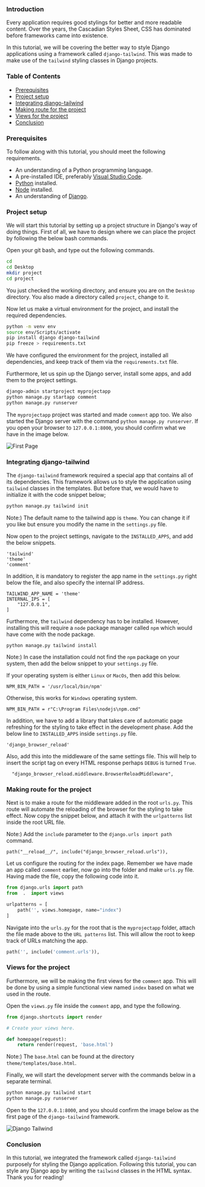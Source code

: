 
### Introduction
Every application requires good stylings for better and more readable content. Over the years, the Cascadian Styles Sheet, CSS has dominated before frameworks came into existence.
<!--more-->
In this tutorial, we will be covering the better way to style Django applications using a framework called `django-tailwind`. This was made to make use of the `tailwind` styling classes in Django projects.

### Table of Contents
- [Prerequisites](#prerequisites)
- [Project setup](#project-setup)
- [Integrating django-tailwind](#integrating-django-tailwind)
- [Making route for the project](#making-route-for-the-project)
- [Views for the project](#views-for-the-project)
- [Conclusion](#conclusion)



### Prerequisites
To follow along with this tutorial, you should meet the following requirements.
- An understanding of a Python programming language.
- A pre-installed IDE, preferably [Visual Studio Code](https://code.visualstudio.com/download).
- [Python](https://python.org) installed.
- [Node](https://nodejs.org/en//) installed.
- An understanding of [Django](https://docs.djangoproject.com/en/4.0/).


### Project setup
We will start this tutorial by setting up a project structure in Django's way of doing things. First of all, we have to design where we can place the project by following the below bash commands.

Open your git bash, and type out the following commands.

```bash
cd 
cd Desktop
mkdir project
cd project
```

You just checked the working directory, and ensure you are on the `Desktop` directory. You also made a directory called `project`, change to it.

Now let us make a virtual environment for the project, and install the required dependencies.

```bash
python -m venv env
source env/Scripts/activate
pip install django django-tailwind
pip freeze > requirements.txt
```

We have configured the environment for the project, installed all dependencies, and keep track of them via the `requirements.txt` file. 

Furthermore, let us spin up the Django server, install some apps, and add them to the project settings.

```bash
django-admin startproject myprojectapp
python manage.py startapp comment
python manage.py runserver
```

The `myprojectapp` project was started and made `comment` app too. We also started the Django server with the command `python manage.py runserver`.  If you open your browser to `127.0.0.1:8000`, you should confirm what we have in the image below.


![First Page](/engineering-education/how-to-integrate-django-tailwind-styling-in-application/firstpage.png)


### Integrating django-tailwind 

The `django-tailwind` framework required a special app that contains all of its dependencies. This framework allows us to style the application using `tailwind` classes in the templates. But before that, we would have to initialize it with the code snippet below;

```bash
python manage.py tailwind init
```

Note:) The default name to the tailwind app is `theme`. You can change it if you like but ensure you modify the name in the `settings.py` file.

Now open to the project settings, navigate to the `INSTALLED_APPS`, and add the below snippets.

```
'tailwind'
'theme'
'comment'
```

In addition, it is mandatory to register the app name in the `settings.py` right below the file, and also specify the internal IP address.

```
TAILWIND_APP_NAME = 'theme'
INTERNAL_IPS = [
    "127.0.0.1",
]
```

Furthermore, the `tailwind` dependency has to be installed. However, installing this will require a `node` package manager called `npm` which would have come with the node package.

```
python manage.py tailwind install
```

Note:) In case the installation could not find the `npm` package on your system, then add the below snippet to your `settings.py` file.

If your operating system is either `Linux` or `MacOs`, then add this below.

```
NPM_BIN_PATH = '/usr/local/bin/npm'
```

Otherwise, this works for `Windows` operating system. 

```
NPM_BIN_PATH = r"C:\Program Files\nodejs\npm.cmd"
```

In addition, we have to add a library that takes care of automatic page refreshing for the styling to take effect in the development phase. Add the below line to `INSTALLED_APPS` inside `settings.py` file.

```
'django_browser_reload'
```

Also, add this into the middleware of the same settings file. This will help to insert the script tag on every HTML response perhaps `DEBUG` is turned `True`.

```
  "django_browser_reload.middleware.BrowserReloadMiddleware",
```

### Making route for the project

Next is to make a route for the middleware added in the root `urls.py`. This route will automate the reloading of the browser for the styling to take effect. Now copy the snippet below, and attach it with the `urlpatterns` list inside the root URL file. 

Note:) Add the `include` parameter to the `django.urls import path` command.

```
path("__reload__/", include("django_browser_reload.urls")),
```

Let us configure the routing for the index page. Remember we have made an app called `comment` earlier, now go into the folder and make `urls.py` file. Having made the file, copy the following code into it. 

```Python
from django.urls import path
from  .  import views

urlpatterns = [
    path('', views.homepage, name="index")
]
```

Navigate into the `urls.py` for the root that is the `myprojectapp` folder, attach the file made above to the `URL patterns` list. This will allow the root to keep track of URLs matching the app.

```Python
path('', include('comment.urls')),
```


### Views for the project
Furthermore, we will be making the first views for the `comment` app. This will be done by using a simple functional view named `index` based on what we used in the route.

Open the `views.py` file inside the `comment` app, and type the following.

```Python
from django.shortcuts import render

# Create your views here.

def homepage(request):
    return render(request, 'base.html')
```

Note:) The `base.html` can be found at the directory `theme/templates/base.html`.

Finally, we will start the development server with the commands below in a separate terminal.

```bash
python manage.py tailwind start
python manage.py runserver
```

Open to the `127.0.0.1:8000`, and you should confirm the image below as the first page of the `django-tailwind` framework.


![Django Tailwind](/engineering-education/how-to-integrate-django-tailwind-styling-in-application/tailwind-init.png)


### Conclusion
In this tutorial, we integrated the framework called `django-tailwind` purposely for styling the Django application. Following this tutorial, you can style any Django app by writing the `tailwind` classes in the HTML syntax.
Thank you for reading!
